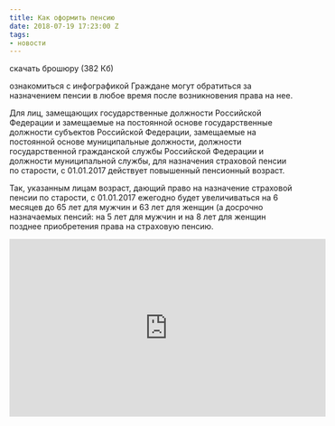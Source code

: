 ```yaml
---
title: Как оформить пенсию
date: 2018-07-19 17:23:00 Z
tags:
- новости
---
```



скачать брошюру (382 Кб)


ознакомиться 
с инфографикой
Граждане могут обратиться за назначением пенсии в любое время после возникновения права на нее.

Для лиц, замещающих государственные должности Российской Федерации и замещаемые на постоянной основе государственные должности субъектов Российской Федерации, замещаемые на постоянной основе муниципальные должности, должности государственной гражданской службы Российской Федерации и должности муниципальной службы, для назначения страховой пенсии по старости, с 01.01.2017  действует повышенный пенсионный возраст.

Так, указанным лицам возраст, дающий право на назначение страховой пенсии по старости, с 01.01.2017 ежегодно будет увеличиваться на 6 месяцев до 65 лет для мужчин и 63 лет для женщин (а досрочно назначаемых пенсий: на 5 лет для мужчин и на 8 лет для женщин позднее приобретения права на страховую пенсию.
<iframe width="560" height="315" src="https://www.youtube.com/embed/9AEauDlPEbI" frameborder="0" allow="autoplay; encrypted-media" allowfullscreen></iframe>